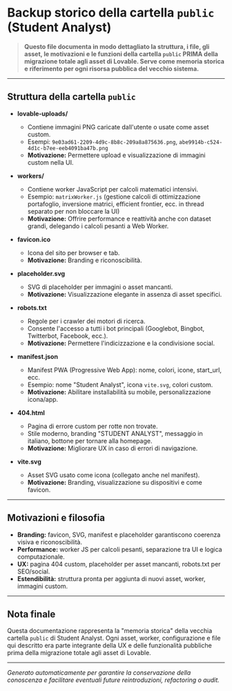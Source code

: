 # Backup storico della cartella `public` (Student Analyst)

> **Questo file documenta in modo dettagliato la struttura, i file, gli asset, le motivazioni e le funzioni della cartella `public` PRIMA della migrazione totale agli asset di Lovable. Serve come memoria storica e riferimento per ogni risorsa pubblica del vecchio sistema.**

---

## **Struttura della cartella `public`**

- **lovable-uploads/**

  - Contiene immagini PNG caricate dall'utente o usate come asset custom.
  - Esempi: `9e03ad61-2209-4d9c-8b8c-209a8a875636.png`, `abe9914b-c524-4d1c-b7ee-eeb4091ba47b.png`
  - **Motivazione:** Permettere upload e visualizzazione di immagini custom nella UI.

- **workers/**

  - Contiene worker JavaScript per calcoli matematici intensivi.
  - Esempio: `matrixWorker.js` (gestione calcoli di ottimizzazione portafoglio, inversione matrici, efficient frontier, ecc. in thread separato per non bloccare la UI)
  - **Motivazione:** Offrire performance e reattività anche con dataset grandi, delegando i calcoli pesanti a Web Worker.

- **favicon.ico**

  - Icona del sito per browser e tab.
  - **Motivazione:** Branding e riconoscibilità.

- **placeholder.svg**

  - SVG di placeholder per immagini o asset mancanti.
  - **Motivazione:** Visualizzazione elegante in assenza di asset specifici.

- **robots.txt**

  - Regole per i crawler dei motori di ricerca.
  - Consente l'accesso a tutti i bot principali (Googlebot, Bingbot, Twitterbot, Facebook, ecc.).
  - **Motivazione:** Permettere l'indicizzazione e la condivisione social.

- **manifest.json**

  - Manifest PWA (Progressive Web App): nome, colori, icone, start_url, ecc.
  - Esempio: nome "Student Analyst", icona `vite.svg`, colori custom.
  - **Motivazione:** Abilitare installabilità su mobile, personalizzazione icona/app.

- **404.html**

  - Pagina di errore custom per rotte non trovate.
  - Stile moderno, branding "STUDENT ANALYST", messaggio in italiano, bottone per tornare alla homepage.
  - **Motivazione:** Migliorare UX in caso di errori di navigazione.

- **vite.svg**
  - Asset SVG usato come icona (collegato anche nel manifest).
  - **Motivazione:** Branding, visualizzazione su dispositivi e come favicon.

---

## **Motivazioni e filosofia**

- **Branding:** favicon, SVG, manifest e placeholder garantiscono coerenza visiva e riconoscibilità.
- **Performance:** worker JS per calcoli pesanti, separazione tra UI e logica computazionale.
- **UX:** pagina 404 custom, placeholder per asset mancanti, robots.txt per SEO/social.
- **Estendibilità:** struttura pronta per aggiunta di nuovi asset, worker, immagini custom.

---

## **Nota finale**

Questa documentazione rappresenta la "memoria storica" della vecchia cartella `public` di Student Analyst. Ogni asset, worker, configurazione e file qui descritto era parte integrante della UX e delle funzionalità pubbliche prima della migrazione totale agli asset di Lovable.

---

_Generato automaticamente per garantire la conservazione della conoscenza e facilitare eventuali future reintroduzioni, refactoring o audit._
